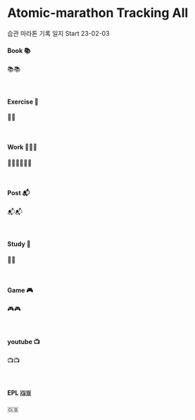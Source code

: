 # Atomic-marathon Tracking All 
습관 마라톤 기록 일지 Start 23-02-03

#### Book 📚
📚📚

<br>

#### Exercise 🏃‍
🏃‍🏃‍

<br>

#### Work 👨🏻‍💻
👨🏻‍💻👨🏻‍💻

<br>

#### Post 📬
📬📬

<br>

#### Study 📝
📝📝

<br>

#### Game 🎮
🎮🎮

<br>

#### youtube 📺
📺📺

<br>

#### EPL 🇬🇧
🇬🇧 
<br>
